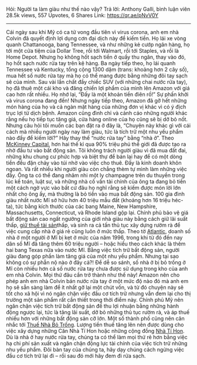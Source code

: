 
Hỏi: Người ta làm giàu như thế nào vậy?
Trả lời: Anthony Galli, bình luận viên
28.5k views, 557 Upvotes, 6 Shares
Link: https://qr.ae/pNvV0Y
______________________________________________________________________________________________________ 
Cái ngày sau khi Mỹ có ca tử vong đầu tiên vì virus corona, anh em nhà Colvin đã quyết định lợi dụng cơn đại dịch này để kiếm tiền.
Họ lái xe vòng quanh Chattanooga, bang Tennessee, và như những kẻ cướp ngân hàng, họ tới một cửa tiệm của Dollar Tree, rồi tới Walmart, rồi tới Staples, và rồi là Home Depot.
Nhưng họ không hốt sạch tiền ở quầy thu ngân, thay vào đó, họ hốt sạch nước rửa tay trên kệ hàng.
Ba ngày tiếp theo, họ lái quanh Tennessee và Kentucky, tổng cộng 1300 dặm (trans: khoảng hơn 2 cây số), mua hết số nước rửa tay mà họ có thể mang được bằng những đôi tay sạch sẽ của mình.
Sau vài lần chất đầy chiếc SUV (với những chai nước rửa tay), họ đã thuê một cái kho và đăng chiến lợi phẩm của mình lên Amazon với giá cao hơn rất nhiều. Họ nhớ lại, “Đấy là một khoản tiền điên rồ!”
Sự phấn khởi và virus corona đang đến!
Nhưng ngày tiếp theo, Amazon đã gỡ hết những món hàng của họ và cả ngàn mặt hàng của những đơn vị khác vì có ý địch trục lợi từ dịch bệnh. Amazon cũng đình chỉ và cảnh cáo những người khác rằng nếu họ tiếp tục tăng giá, cửa hàng online của họ cũng sẽ bị dỡ bỏ nốt.
Nhưng câu hỏi tôi muốn các bạn đặt ra ở đây là, “Chuyện này khác gì với cái cách mà nhiều người ngày nay làm giàu, tức là tích trữ một nhu yếu phẩm nào đấy để kiếm lời?”
Hãy thay thế “nước rửa tay” bằng “nhà ở”.
Theo [McKinney Capital](http://www.mckinneycapital.com/90-percent-of-millionaires-do-this/), hơn hai thế kỉ qua 90% triệu phú thế giới đã được tạo ra nhờ đầu tư vào bất động sản.
Tôi không trách người giàu vì đã mua đất đai, những khu chung cư phức hợp và biệt thự để bán lại hay để có một dòng tiền đều đặn chảy vào túi nhờ vào việc cho thuê. Đấy là kinh doanh khôn ngoan. Và rất nhiều khi người giàu còn chẳng thèm tự mình làm những việc đấy. Ông ta có thể đang nhâm nhi một ly champagne trên du thuyền trong lúc kế toán, luật sư, và những nhà cố vấn tài chính của ông ta đang bỏ tiền một cách ngờ vực vào bất cứ đâu họ nghĩ rằng sẽ kiếm được món lời lớn nhất cho ông ấy, mà thường là bỏ tiền vào mua bất động sản.
100 gia đình giàu nhất nước Mĩ sở hữu hơn 40 triệu mẫu đất (khoảng hơn 16 triệu héc-ta), tức bằng kích thước của các bang Maine, New Hampshire, Massachusetts, Connecticut, và Rhode Island gộp lại.
Chính phủ bảo vệ giá bất động sản cao ngất ngưởng của giới nhà giàu này bằng cách giữ lãi suất thấp, [giữ thuế tài sản](https://en.wikipedia.org/wiki/Property_tax#United_States)thấp, và sinh ra cả tấn thủ tục xây dựng rườm rà để việc cung cấp nhà ở giá rẻ cũng luôn ở mức thấp.
Theo tờ [Atlantic](https://www.theatlantic.com/ideas/archive/2020/01/american-housing-has-gone-insane/605005/), doanh số nhà ở một người ở Mĩ bị kẹt ở mức của năm 1996, trong khi từ đó đến nay dân số Mĩ đã tăng thêm 60 triệu người – hoặc hiểu theo cách khác là thêm hai bang Texas nữa vào nước Mĩ.
Bằng việc tích trữ bất động sản, người giàu đang góp phần làm tăng giá của một nhu yếu phẩm.
Nhưng tại sao không có sự phẫn nộ nào ở đây cả?!
Để dễ so sánh, số nhà ở bị bỏ trống ở Mĩ còn nhiều hơn cả số nước rửa tay chưa được sử dụng trong kho của anh em nhà Colvin.
Mọi thứ đâu cần trở thành như thế này!
Amazon nên cho phép anh em nhà Colvin bán nước rửa tay ở một mức độ nào đó mà anh em họ sẽ sẵn sàng làm để ít nhất gỡ lại một chút vốn, và từ đó chuyện này sẽ tốt cho xã hội vì nó ngăn chặn việc đầu cơ tích trữ nhưng vẫn đem lại cho thị trường một sản phẩm rất cần thiết trong thời điểm này.
Chính phủ Mỹ nên ngăn chặn việc tích trữ bất động sản để thu lợi nhuận bằng những hành động ngược lại, tức là tăng lãi suất, dỡ bỏ những thủ tục rườm rà, và áp thuế nhiều hơn với những bất động sản cỡ lớn. Một số thành phố cũng nên cân nhắc tới [Thuế Nhà Bỏ Trống](https://vancouver.ca/home-property-development/empty-homes-tax.aspx).
Lượng tiền thuế tăng lên nên được dùng cho việc xây dựng những Căn Nhà Tí Hon hoặc những cộng đồng [Nhà Tí Hon](https://en.wikipedia.org/wiki/Tiny_house_movement).
Dù là nhà ở hay nước rửa tay, chúng ta có thể làm mọi thứ rẻ hơn bằng việc hạ chi phí sản xuất và ngăn chặn động lực tài chính của việc tích trữ những nhu yếu phẩm.
Đôi bàn tay của chúng ta, hãy dạy chúng cách ngừng việc đầu cơ tích trữ lại đi – rồi sau đó mới hãy đem đi rửa sạch.


